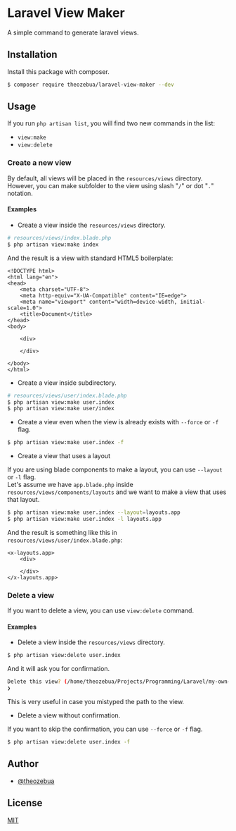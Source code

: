 
# Laravel View Maker


A simple command to generate laravel views.


## Installation


Install this package with composer.

```bash
$ composer require theozebua/laravel-view-maker --dev
```


## Usage


If you run `php artisan list`, you will find two new commands in the list:
- `view:make`
- `view:delete`


### Create a new view


By default, all views will be placed in the `resources/views` directory. However, 
you can make subfolder to the view using slash "`/`" or dot "`.`" notation.


#### Examples


- Create a view inside the `resources/views` directory.

```bash
# resources/views/index.blade.php
$ php artisan view:make index
```

And the result is a view with standard HTML5 boilerplate:

```blade
<!DOCTYPE html>
<html lang="en">
<head>
    <meta charset="UTF-8">
    <meta http-equiv="X-UA-Compatible" content="IE=edge">
    <meta name="viewport" content="width=device-width, initial-scale=1.0">
    <title>Document</title>
</head>
<body>

    <div>
        
    </div>

</body>
</html>
```

- Create a view inside subdirectory.

```bash
# resources/views/user/index.blade.php
$ php artisan view:make user.index
$ php artisan view:make user/index
```

- Create a view even when the view is already exists with `--force` or `-f` flag.

```bash
$ php artisan view:make user.index -f
```

- Create a view that uses a layout

If you are using blade components to make a layout, you can use `--layout` or `-l` flag.  
Let's assume we have `app.blade.php` inside `resources/views/components/layouts` and we want to 
make a view that uses that layout.

```bash
$ php artisan view:make user.index --layout=layouts.app
$ php artisan view:make user.index -l layouts.app
```

And the result is something like this in `resources/views/user/index.blade.php`:

```blade
<x-layouts.app>
    <div>

    </div>
</x-layouts.app>
```


### Delete a view


If you want to delete a view, you can use `view:delete` command.


#### Examples


- Delete a view inside the `resources/views` directory.

```bash
$ php artisan view:delete user.index
```

And it will ask you for confirmation.

```bash
Delete this view? (/home/theozebua/Projects/Programming/Laravel/my-own-laravel-packages/resources/views/user/index.blade.php): (yes/no) [no]
❯
```
This is very useful in case you mistyped the path to the view.

- Delete a view without confirmation.

If you want to skip the confirmation, you can use `--force` or `-f` flag.

```bash
$ php artisan view:delete user.index -f
```
## Author

- [@theozebua](https://github.com/theozebua)


## License

[MIT](LICENSE)


